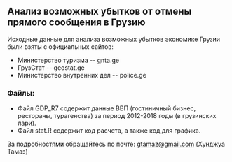 ## Анализ возможных убытков от отмены прямого сообщения в Грузию

Исходные данные для анализа возможных убытков экономике Грузии были взяты с официальных сайтов:
* Министерство туризма -- gnta.ge
* ГрузСтат -- geostat.ge
* Министерство внутренних дел -- police.ge
### Файлы:
* Файл GDP_R7 содержит данные ВВП (гостиничный бизнес, рестораны, турагенства) за период 2012-2018 годы (в грузинских лари).
* Файл stat.R содержит код расчета, а также код для графика.

За подробностями обращайтесь по почте: gtamaz@gmail.com (Хунджуа Тамаз)
